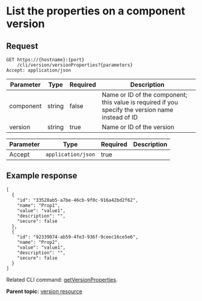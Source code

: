 # List the properties on a component version

## Request

```
GET https://{hostname}:{port}
    /cli/version/versionProperties?{parameters}
Accept: application/json

```

|Parameter|Type|Required|Description|
|---------|----|--------|-----------|
|component|string|false|Name or ID of the component; this value is required if you specify the version name instead of ID|
|version|string|true|Name or ID of the version|

|Parameter|Type|Required|Description|
|---------|----|--------|-----------|
|Accept|`application/json`|true| |

## Example response

```
[
  {
    "id": "33528ab5-a7be-46cb-9f0c-916a42bd2f62",
    "name": "Prop1",
    "value": "value1",
    "description": "",
    "secure": false
  },
  {
    "id": "92339074-ab59-4fe3-936f-9ceec16ce5e6",
    "name": "Prop2",
    "value": "value1",
    "description": "",
    "secure": false
  }
]
```

Related CLI command: [getVersionProperties](udclient_getversionproperties.md).

**Parent topic:** [version resource](../../com.udeploy.api.doc/topics/rest_cli_version.md)

